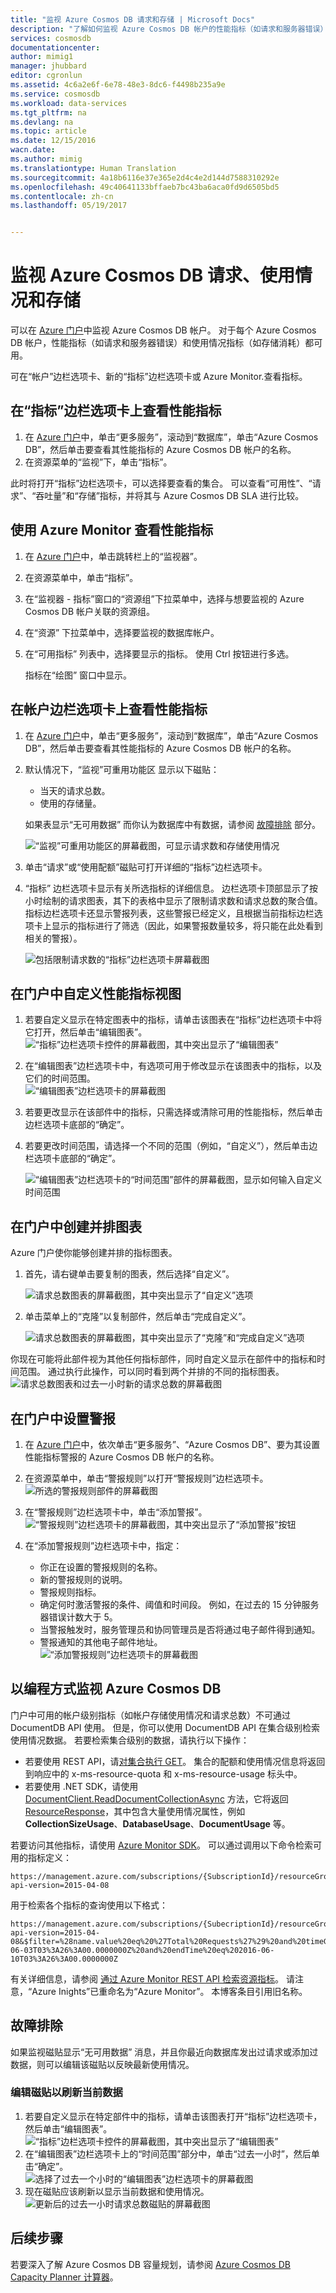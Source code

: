 ```yaml
---
title: "监视 Azure Cosmos DB 请求和存储 | Microsoft Docs"
description: "了解如何监视 Azure Cosmos DB 帐户的性能指标（如请求和服务器错误）以及使用情况指标（如存储消耗）。"
services: cosmosdb
documentationcenter: 
author: mimig1
manager: jhubbard
editor: cgronlun
ms.assetid: 4c6a2e6f-6e78-48e3-8dc6-f4498b235a9e
ms.service: cosmosdb
ms.workload: data-services
ms.tgt_pltfrm: na
ms.devlang: na
ms.topic: article
ms.date: 12/15/2016
wacn.date: 
ms.author: mimig
ms.translationtype: Human Translation
ms.sourcegitcommit: 4a18b6116e37e365e2d4c4e2d144d7588310292e
ms.openlocfilehash: 49c40641133bffaeb7bc43ba6aca0fd9d6505bd5
ms.contentlocale: zh-cn
ms.lasthandoff: 05/19/2017


---
```

# <a name="monitor-azure-cosmos-db-requests-usage-and-storage"></a>监视 Azure Cosmos DB 请求、使用情况和存储
可以在 [Azure 门户](https://portal.azure.cn/)中监视 Azure Cosmos DB 帐户。 对于每个 Azure Cosmos DB 帐户，性能指标（如请求和服务器错误）和使用情况指标（如存储消耗）都可用。

可在“帐户”边栏选项卡、新的“指标”边栏选项卡或 Azure Monitor.查看指标。

## <a name="view-performance-metrics-on-the-metrics-blade"></a>在“指标”边栏选项卡上查看性能指标
1. 在 [Azure 门户](https://portal.azure.cn/)中，单击“更多服务”，滚动到“数据库”，单击“Azure Cosmos DB”，然后单击要查看其性能指标的 Azure Cosmos DB 帐户的名称。
2. 在资源菜单的“监视”下，单击“指标”。

此时将打开“指标”边栏选项卡，可以选择要查看的集合。 可以查看“可用性”、“请求”、“吞吐量”和“存储”指标，并将其与 Azure Cosmos DB SLA 进行比较。

## <a name="view-performance-metrics-by-using-azure-monitoring"></a>使用 Azure Monitor 查看性能指标
1. 在 [Azure 门户](https://portal.azure.cn/)中，单击跳转栏上的“监视器”。
2. 在资源菜单中，单击“指标”。
3. 在“监视器 - 指标”窗口的“资源组”下拉菜单中，选择与想要监视的 Azure Cosmos DB 帐户关联的资源组。 
4. 在“资源”  下拉菜单中，选择要监视的数据库帐户。
5. 在“可用指标” 列表中，选择要显示的指标。 使用 Ctrl 按钮进行多选。 

    指标在“绘图”  窗口中显示。 

## <a name="view-performance-metrics-on-the-account-blade"></a>在帐户边栏选项卡上查看性能指标
1. 在 [Azure 门户](https://portal.azure.cn/)中，单击“更多服务”，滚动到“数据库”，单击“Azure Cosmos DB”，然后单击要查看其性能指标的 Azure Cosmos DB 帐户的名称。
2. 默认情况下，“监视”可重用功能区  显示以下磁贴：
   
   - 当天的请求总数。
   - 使用的存储量。
   
   如果表显示“无可用数据”  而你认为数据库中有数据，请参阅 [故障排除](#troubleshooting) 部分。
   
   ![“监视”可重用功能区的屏幕截图，可显示请求数和存储使用情况](./media/documentdb-monitor-accounts/documentdb-total-requests-and-usage.png)
3. 单击“请求”或“使用配额”磁贴可打开详细的“指标”边栏选项卡。
4. “指标”  边栏选项卡显示有关所选指标的详细信息。  边栏选项卡顶部显示了按小时绘制的请求图表，其下的表格中显示了限制请求数和请求总数的聚合值。  指标边栏选项卡还显示警报列表，这些警报已经定义，且根据当前指标边栏选项卡上显示的指标进行了筛选（因此，如果警报数量较多，将只能在此处看到相关的警报）。   
   
   ![包括限制请求数的“指标”边栏选项卡屏幕截图](./media/documentdb-monitor-accounts/documentdb-metric-blade.png)

## <a name="customize-performance-metric-views-in-the-portal"></a>在门户中自定义性能指标视图
1. 若要自定义显示在特定图表中的指标，请单击该图表在“指标”边栏选项卡中将它打开，然后单击“编辑图表”。  
   ![“指标”边栏选项卡控件的屏幕截图，其中突出显示了“编辑图表”](./media/documentdb-monitor-accounts/madocdb3.png)
2. 在“编辑图表”边栏选项卡中，有选项可用于修改显示在该图表中的指标，以及它们的时间范围。  
   ![“编辑图表”边栏选项卡的屏幕截图](./media/documentdb-monitor-accounts/madocdb4.png)
3. 若要更改显示在该部件中的指标，只需选择或清除可用的性能指标，然后单击边栏选项卡底部的“确定”。  
4. 若要更改时间范围，请选择一个不同的范围（例如，“自定义”），然后单击边栏选项卡底部的“确定”。  
   
   ![“编辑图表”边栏选项卡的“时间范围”部件的屏幕截图，显示如何输入自定义时间范围](./media/documentdb-monitor-accounts/madocdb5.png)

## <a name="create-side-by-side-charts-in-the-portal"></a>在门户中创建并排图表
Azure 门户使你能够创建并排的指标图表。  

1. 首先，请右键单击要复制的图表，然后选择“自定义”。
   
   ![请求总数图表的屏幕截图，其中突出显示了“自定义”选项](./media/documentdb-monitor-accounts/madocdb6.png)
2. 单击菜单上的“克隆”以复制部件，然后单击“完成自定义”。
   
   ![请求总数图表的屏幕截图，其中突出显示了“克隆”和“完成自定义”选项](./media/documentdb-monitor-accounts/madocdb7.png)  

你现在可能将此部件视为其他任何指标部件，同时自定义显示在部件中的指标和时间范围。  通过执行此操作，可以同时看到两个并排的不同的指标图表。  
    ![请求总数图表和过去一小时新的请求总数的屏幕截图](./media/documentdb-monitor-accounts/madocdb8.png)  

## <a name="set-up-alerts-in-the-portal"></a>在门户中设置警报
1. 在 [Azure 门户](https://portal.azure.cn/)中，依次单击“更多服务”、“Azure Cosmos DB”、要为其设置性能指标警报的 Azure Cosmos DB 帐户的名称。
2. 在资源菜单中，单击“警报规则”以打开“警报规则”边栏选项卡。  
   ![所选的警报规则部件的屏幕截图](./media/documentdb-monitor-accounts/madocdb10.5.png)
3. 在“警报规则”边栏选项卡中，单击“添加警报”。  
   ![“警报规则”边栏选项卡的屏幕截图，其中突出显示了“添加警报”按钮](./media/documentdb-monitor-accounts/madocdb11.png)
4. 在“添加警报规则”边栏选项卡中，指定： 
   
   - 你正在设置的警报规则的名称。
   - 新的警报规则的说明。
   - 警报规则指标。
   - 确定何时激活警报的条件、阈值和时间段。 例如，在过去的 15 分钟服务器错误计数大于 5。
   - 当警报触发时，服务管理员和协同管理员是否将通过电子邮件得到通知。
   - 警报通知的其他电子邮件地址。  
     ![“添加警报规则”边栏选项卡的屏幕截图](./media/documentdb-monitor-accounts/madocdb12.png)

## <a name="monitor-azure-cosmos-db-programatically"></a>以编程方式监视 Azure Cosmos DB
门户中可用的帐户级别指标（如帐户存储使用情况和请求总数）不可通过 DocumentDB API 使用。 但是，你可以使用 DocumentDB API 在集合级别检索使用情况数据。 若要检索集合级别的数据，请执行以下操作：

- 若要使用 REST API，请[对集合执行 GET](https://msdn.microsoft.com/library/mt489073.aspx)。 集合的配额和使用情况信息将返回到响应中的 x-ms-resource-quota 和 x-ms-resource-usage 标头中。
- 若要使用 .NET SDK，请使用 [DocumentClient.ReadDocumentCollectionAsync](https://msdn.microsoft.com/library/microsoft.azure.documents.client.documentclient.readdocumentcollectionasync.aspx) 方法，它将返回 [ResourceResponse](https://msdn.microsoft.com/library/dn799209.aspx)，其中包含大量使用情况属性，例如 **CollectionSizeUsage**、**DatabaseUsage**、**DocumentUsage** 等。

若要访问其他指标，请使用 [Azure Monitor SDK](https://www.nuget.org/packages/Microsoft.Azure.Insights)。 可以通过调用以下命令检索可用的指标定义：

    https://management.azure.com/subscriptions/{SubscriptionId}/resourceGroups/{ResourceGroup}/providers/Microsoft.DocumentDb/databaseAccounts/{DocumentDBAccountName}/metricDefinitions?api-version=2015-04-08

用于检索各个指标的查询使用以下格式：

    https://management.azure.com/subscriptions/{SubecriptionId}/resourceGroups/{ResourceGroup}/providers/Microsoft.DocumentDb/databaseAccounts/{DocumentDBAccountName}/metrics?api-version=2015-04-08&$filter=%28name.value%20eq%20%27Total%20Requests%27%29%20and%20timeGrain%20eq%20duration%27PT5M%27%20and%20startTime%20eq%202016-06-03T03%3A26%3A00.0000000Z%20and%20endTime%20eq%202016-06-10T03%3A26%3A00.0000000Z

有关详细信息，请参阅 [通过 Azure Monitor REST API 检索资源指标](https://blogs.msdn.microsoft.com/cloud_solution_architect/2016/02/23/retrieving-resource-metrics-via-the-azure-insights-api/)。 请注意，“Azure Inights”已重命名为“Azure Monitor”。  本博客条目引用旧名称。

## <a name="troubleshooting"></a>故障排除
如果监视磁贴显示“无可用数据”  消息，并且你最近向数据库发出过请求或添加过数据，则可以编辑该磁贴以反映最新使用情况。

### <a name="edit-a-tile-to-refresh-current-data"></a>编辑磁贴以刷新当前数据
1. 若要自定义显示在特定部件中的指标，请单击该图表打开“指标”边栏选项卡，然后单击“编辑图表”。  
   ![“指标”边栏选项卡控件的屏幕截图，其中突出显示了“编辑图表”](./media/documentdb-monitor-accounts/madocdb3.png)
2. 在“编辑图表”边栏选项卡上的“时间范围”部分中，单击“过去一小时”，然后单击“确定”。  
   ![选择了过去一个小时的“编辑图表”边栏选项卡的屏幕截图](./media/documentdb-monitor-accounts/documentdb-no-available-data-past-hour.png)
3. 现在磁贴应该刷新以显示当前数据和使用情况。  
   ![更新后的过去一小时请求总数磁贴的屏幕截图](./media/documentdb-monitor-accounts/documentdb-no-available-data-fixed.png)

## <a name="next-steps"></a>后续步骤
若要深入了解 Azure Cosmos DB 容量规划，请参阅 [Azure Cosmos DB Capacity Planner 计算器](https://www.documentdb.com/capacityplanner)。



